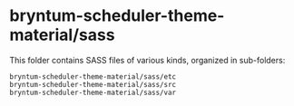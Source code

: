 # bryntum-scheduler-theme-material/sass

This folder contains SASS files of various kinds, organized in sub-folders:

    bryntum-scheduler-theme-material/sass/etc
    bryntum-scheduler-theme-material/sass/src
    bryntum-scheduler-theme-material/sass/var
